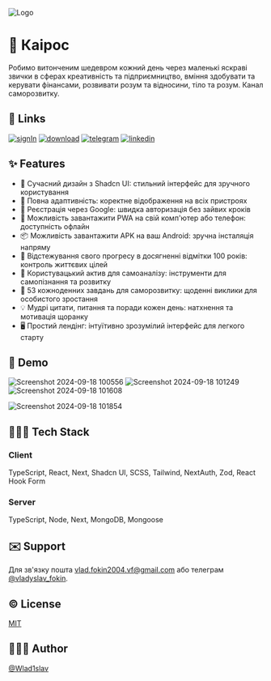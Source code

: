 
![Logo](https://github.com/user-attachments/assets/3253d0d6-e9cd-4d7d-8e9f-fa42fcf459f8)

# 🌺 Каірос
Робимо витонченим шедевром кожний день через маленькі яскраві звички в сферах креативність та підприємництво, вміння здобувати та керувати фінансами, розвивати розум та відносини, тіло та розум. Канал саморозвитку.

## 🔗 Links
[![signIn](https://img.shields.io/badge/%D0%A3%D0%B2%D1%96%D0%B9%D1%82%D0%B8%20%D1%87%D0%B5%D1%80%D0%B5%D0%B7%20%D0%B1%D1%80%D0%B0%D1%83%D0%B7%D0%B5%D1%80-E38456?style=for-the-badge)](https://cairos.netlify.app/login)
[![download](https://img.shields.io/badge/%D0%97%D0%B0%D0%B2%D0%B0%D0%BD%D1%82%D0%B0%D0%B6%D0%B8%D1%82%D0%B8%20APK%20-A7C83F?style=for-the-badge&logo=android&logoColor=white)](https://cairos.netlify.app/mobile/android/%D0%9A%D0%B0%D1%96%D1%80%D0%BE%D1%81.apk)
[![telegram](https://img.shields.io/badge/%D0%A7%D0%B0%D1%81%20%D0%9A%D0%B0%D1%96%D1%80%D0%BE%D1%81%D1%83-2FA2DA?style=for-the-badge&logo=telegram&logoColor=white)](https://t.me/radichcairos)
[![linkedin](https://img.shields.io/badge/%D0%9E%D0%BB%D0%B5%D0%BA%D1%81%D0%B0%D0%BD%D0%B4%D1%80%20%D0%A0%D0%B0%D0%B4%D1%96%D1%87-0A66C2?style=for-the-badge&logo=linkedin&logoColor=white)](https://www.linkedin.com/in/oleksandr-radich)


## ✨ Features

- 🎨 Сучасний дизайн з Shadcn UI: стильний інтерфейс для зручного користування
- 📱 Повна адаптивність: коректне відображення на всіх пристроях
- 🔑 Реєстрація через Google: швидка авторизація без зайвих кроків
- 📲 Можливість завантажити PWA на свій комп'ютер або телефон: доступність офлайн
- 📦 Можливість завантажити APK на ваш Android: зручна інсталяція напряму
- 🎯 Відстежування свого прогресу в досягненні відмітки 100 років: контроль життєвих цілей
- 🧠 Користувацький актив для самоаналізу: інструменти для самопізнання та розвитку
- 📅 53 кожноденних завдань для саморозвитку: щоденні виклики для особистого зростання
- 💡 Мудрі цитати, питання та поради кожен день: натхнення та мотивація щоранку
- 🖥️ Простий лендінг: інтуїтивно зрозумілий інтерфейс для легкого старту

## 🚀 Demo
![Screenshot 2024-09-18 100556](https://github.com/user-attachments/assets/1b936a16-e113-492f-80ec-1c6723fc6fb9)
![Screenshot 2024-09-18 101249](https://github.com/user-attachments/assets/2ec6cd6b-8759-4d1d-bd53-477de61475ee)
![Screenshot 2024-09-18 101608](https://github.com/user-attachments/assets/d8eedad6-c444-40df-96e7-08ae103b6e17)

![Screenshot 2024-09-18 101854](https://github.com/user-attachments/assets/f7aa7097-e408-400b-8c8b-7b94b8262f39)
## 👩🏽‍💻 Tech Stack

### Client
TypeScript, React, Next, Shadcn UI, SCSS, Tailwind, NextAuth, Zod, React Hook Form

### Server
TypeScript, Node, Next, MongoDB, Mongoose


## ✉️ Support

Для зв'язку пошта vlad.fokin2004.vf@gmail.com або телеграм [@vladyslav_fokin]("https://t.me/vladyslav_fokin").


## ©️ License

[MIT](https://choosealicense.com/licenses/mit/)


## 👨🏼‍💼 Author

[@Wlad1slav](https://github.com/Wlad1slav)

